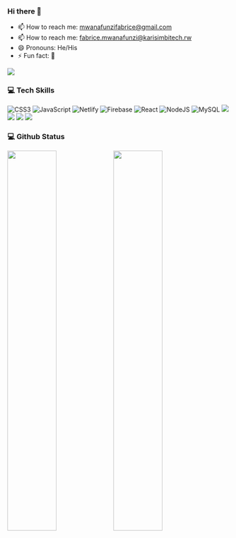 ### Hi there 👋

- 📫 How to reach me: mwanafunzifabrice@gmail.com
- 📫 How to reach me: fabrice.mwanafunzi@karisimbitech.rw
- 😄 Pronouns: He/His
- ⚡ Fun fact: 🎼

[![](https://visitcount.itsvg.in/api?id=FabCode67&icon=0&color=0)](https://visitcount.itsvg.in)

### 💻 Tech Skills
![CSS3](https://img.shields.io/badge/css3-%231572B6.svg?style=for-the-badge&logo=css3&logoColor=white)
![JavaScript](https://img.shields.io/badge/javascript-%23323330.svg?style=for-the-badge&logo=javascript&logoColor=%23F7DF1E)
![Netlify](https://img.shields.io/badge/netlify-%23000000.svg?style=for-the-badge&logo=netlify&logoColor=#00C7B7)
![Firebase](https://img.shields.io/badge/firebase-%23039BE5.svg?style=for-the-badge&logo=firebase)
![React](https://img.shields.io/badge/react-%2320232a.svg?style=for-the-badge&logo=react&logoColor=%2361DAFB)
![NodeJS](https://img.shields.io/badge/node.js-6DA55F?style=for-the-badge&logo=node.js&logoColor=white)
![MySQL](https://img.shields.io/badge/mysql-%2300f.svg?style=for-the-badge&logo=mysql&logoColor=white)
<img src="https://img.shields.io/badge/MongoDB-%234ea94b.svg?style=for-the-badge&logo=mongodb&logoColor=white"/>
<img src="https://img.shields.io/badge/-sequelize-4285F4?style=flat-square&logo=Bootstrapp%&=white"/>
<img src="https://img.shields.io/badge/-Git-F44D27?style=flat-square&logo=Git&logoColor=white"/>
<img src="https://img.shields.io/badge/-Github-181717?style=flat-square&logo=GitHub&logoColor=white"/>         
### 💻 Github Status
<img align="left" width="47%" src="https://github-readme-stats.vercel.app/api?username=FabCode67&show_icons=true&theme=merko"/>
<img align="left" width="47%" src="https://github-readme-stats.vercel.app/api/top-langs/?username=FabCode67&layout=compact"/>
<!-- <img src="https://github-readme-stats.vercel.app/api?username=Evaristekanova&show_icons=true"/> -->

